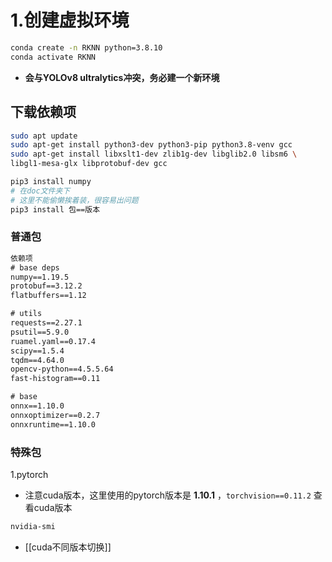 # 1.创建虚拟环境
```bash
conda create -n RKNN python=3.8.10
conda activate RKNN
```
* **会与YOLOv8 ultralytics冲突，务必建一个新环境**
## 下载依赖项
```bash
sudo apt update
sudo apt-get install python3-dev python3-pip python3.8-venv gcc
sudo apt-get install libxslt1-dev zlib1g-dev libglib2.0 libsm6 \
libgl1-mesa-glx libprotobuf-dev gcc

pip3 install numpy
# 在doc文件夹下
# 这里不能偷懒挨着装，很容易出问题
pip3 install 包==版本 
```
### **普通包**
```txt
依赖项
# base deps
numpy==1.19.5
protobuf==3.12.2
flatbuffers==1.12

# utils
requests==2.27.1
psutil==5.9.0
ruamel.yaml==0.17.4
scipy==1.5.4
tqdm==4.64.0
opencv-python==4.5.5.64
fast-histogram==0.11

# base
onnx==1.10.0
onnxoptimizer==0.2.7
onnxruntime==1.10.0
```
### **特殊包**
1.pytorch
* 注意cuda版本，这里使用的pytorch版本是 **1.10.1** ，`torchvision==0.11.2`
查看cuda版本
```bash
nvidia-smi
```
* [[cuda不同版本切换]]